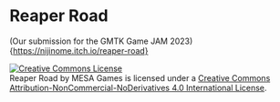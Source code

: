 # Reaper Road
 (Our submission for the GMTK Game JAM 2023){https://nijinome.itch.io/reaper-road}

<a rel="license" href="http://creativecommons.org/licenses/by-nc-nd/4.0/"><img alt="Creative Commons License" style="border-width:0" src="https://i.creativecommons.org/l/by-nc-nd/4.0/88x31.png" /></a><br /><span xmlns:dct="http://purl.org/dc/terms/" property="dct:title">Reaper Road</span> by <span xmlns:cc="http://creativecommons.org/ns#" property="cc:attributionName">MESA Games</span> is licensed under a <a rel="license" href="http://creativecommons.org/licenses/by-nc-nd/4.0/">Creative Commons Attribution-NonCommercial-NoDerivatives 4.0 International License</a>.
